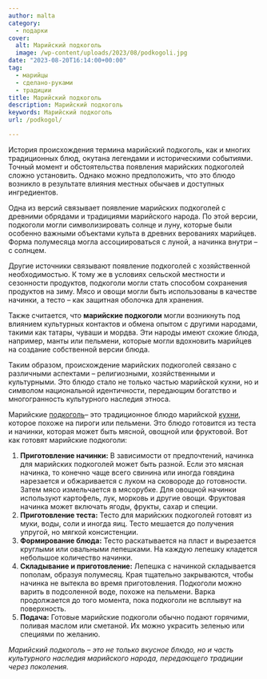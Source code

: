 ```yaml
---
author: malta
category:
  - подарки
cover:
  alt: Марийский подкоголь
  image: /wp-content/uploads/2023/08/podkogoli.jpg
date: "2023-08-20T16:14:00+00:00"
tag:
  - марийцы
  - сделано-руками
  - традиции
title: Марийский подкоголь
description: Марийский подкоголь
keywords: Марийский подкоголь
url: /podkogol/

---
```

История происхождения термина марийский подкоголь, как и многих традиционных блюд, окутана легендами и историческими событиями. Точный момент и обстоятельства появления марийских подкоголей сложно установить. Однако можно предположить, что это блюдо возникло в результате влияния местных обычаев и доступных ингредиентов.

Одна из версий связывает появление марийских подкоголей с древними обрядами и традициями марийского народа. По этой версии, подкоголи могли символизировать солнце и луну, которые были особенно важными объектами культа в древних верованиях марийцев. Форма полумесяца могла ассоциироваться с луной, а начинка внутри – с солнцем.

Другие источники связывают появление подкоголей с хозяйственной необходимостью. К тому же в условиях сельской местности и сезонности продуктов, подкоголи могли стать способом сохранения продуктов на зиму. Мясо и овощи могли быть использованы в качестве начинки, а тесто – как защитная оболочка для хранения.

Также считается, что **марийские подкоголи** могли возникнуть под влиянием культурных контактов и обмена опытом с другими народами, такими как татары, чуваши и мордва. Эти народы имеют схожие блюда, например, манты или пельмени, которые могли вдохновить марийцев на создание собственной версии блюда.

Таким образом, происхождение марийских подкоголей связано с различными аспектами – религиозными, хозяйственными и культурными. Это блюдо стало не только частью марийской кухни, но и символом национальной идентичности, передающим богатство и многогранность культурного наследия этноса.

Марийские [подкоголь](https://www.mariel.ru/podkogol/)– это традиционное блюдо марийской [кухни](https://www.adora.ru/acorn/), которое похоже на пироги или пельмени. Это блюдо готовится из теста и начинки, которая может быть мясной, овощной или фруктовой. Вот как готовят марийские подкоголи:

1. **Приготовление начинки:** В зависимости от предпочтений, начинка для марийских подкоголей может быть разной. Если это мясная начинка, то конечно чаще всего свинина или иногда говядина нарезается и обжаривается с луком на сковороде до готовности. Затем мясо измельчается в мясорубке. Для овощной начинки используют картофель, лук, морковь и другие овощи. Фруктовая начинка может включать ягоды, фрукты, сахар и специи.
1. **Приготовление теста:** Тесто для марийских подкоголей готовят из муки, воды, соли и иногда яиц. Тесто мешается до получения упругой, но мягкой консистенции.
1. **Формирование блюда:** Тесто раскатывается на пласт и вырезается круглыми или овальными лепешками. На каждую лепешку кладется небольшое количество начинки.
1. **Складывание и приготовление:** Лепешка с начинкой складывается пополам, образуя полумесяц. Края тщательно закрываются, чтобы начинка не вытекла во время приготовления. Подкоголи можно варить в подсоленной воде, похоже на пельмени. Варка продолжается до того момента, пока подкоголи не всплывут на поверхность.
1. **Подача:** Готовые марийские подкоголи обычно подают горячими, поливая маслом или сметаной. Их можно украсить зеленью или специями по желанию.

_Марийский подкоголь – это не только вкусное блюдо, но и часть культурного наследия марийского народа, передающего традиции через поколения._

